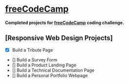 # [freeCodeCamp](https://www.freecodecamp.org)

<b>Completed projects for [freeCodeCamp](https://www.freecodecamp.org) coding challenge.</b>

## [Responsive Web Design Projects]
- [x] Build a Tribute Page
- [] Build a Survey Form
- [] Build a Product Landing Page
- [] Build a Technical Documentation Page
- [] Build a Personal Portfolio Webpage
